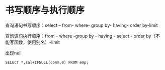 # 书写顺序与执行顺序

查询语句书写顺序：select – from- where- group by- having- order by-limit

查询语句执行顺序：from - where -group by - having - select - order by（不能写函数，使用别名）-limit

出现null

```Mysql
SELECT *,sal+IFNULL(comm,0) FROM emp;
```



